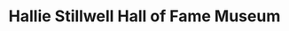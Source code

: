 ---
layout: repo
title: "Hallie Stillwell Hall of Fame Museum"
id: 16366
permalink: repos/16366/
---